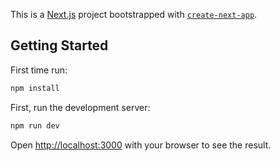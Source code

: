 This is a [Next.js](https://nextjs.org) project bootstrapped with [`create-next-app`](https://nextjs.org/docs/app/api-reference/cli/create-next-app).

## Getting Started
First time run: 
```bash
npm install
```
First, run the development server:

```bash
npm run dev
```
Open [http://localhost:3000](http://localhost:3000) with your browser to see the result.

